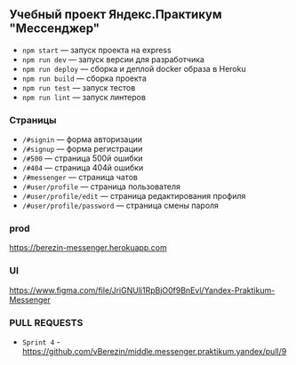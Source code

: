 ## Учебный проект Яндекс.Практикум "Мессенджер"

- `npm start` — запуск проекта на express
- `npm run dev` — запуск версии для разработчика
- `npm run deploy` — сборка и деплой docker образа в Heroku
- `npm run build` — сборка проекта
- `npm run test` — запуск тестов
- `npm run lint` — запуск линтеров

### Страницы
- `/#signin` — форма авторизации
- `/#signup` — форма регистрации
- `/#500` — страница 500й ошибки
- `/#404` — страница 404й ошибки
- `/#messenger` — страница чатов
- `/#user/profile` — страница пользователя
- `/#user/profile/edit` — страница редактирования профиля
- `/#user/profile/password` — страница смены пароля

### prod
https://berezin-messenger.herokuapp.com

### UI
https://www.figma.com/file/JriGNUlj1RpBjO0f9BnEvl/Yandex-Praktikum-Messenger

### PULL REQUESTS
- `Sprint 4` - https://github.com/vBerezin/middle.messenger.praktikum.yandex/pull/9
